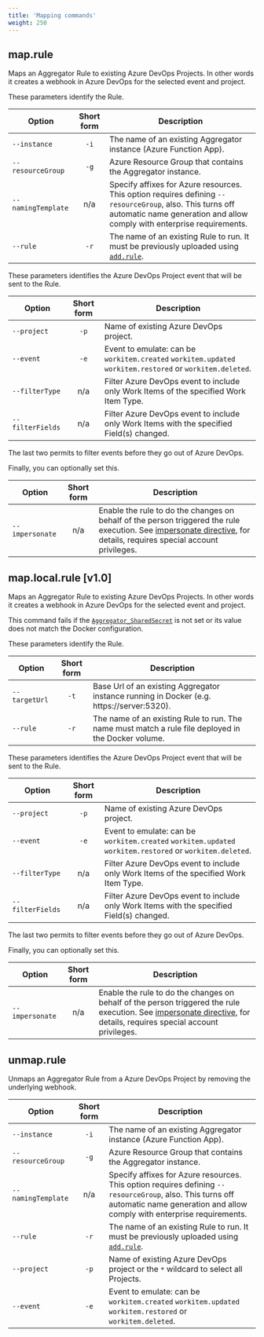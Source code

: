 ```yaml
---
title: 'Mapping commands'
weight: 250
---
```



## map.rule
Maps an Aggregator Rule to existing Azure DevOps Projects. In other words it creates a webhook in Azure DevOps for the selected event and project.

These parameters identify the Rule.

Option                  | Short form | Description
------------------------|:-----:|---------
`--instance`            | `-i`  | The name of an existing Aggregator instance (Azure Function App).
`--resourceGroup`       | `-g`  | Azure Resource Group that contains the Aggregator instance.
`--namingTemplate`      |  n/a  | Specify affixes for Azure resources. This option requires defining `--resourceGroup`, also. This turns off automatic name generation and allow comply with enterprise requirements.
`--rule`                | `-r`  | The name of an existing Rule to run. It must be previously uploaded using [`add.rule`](../rule-commands/#addrule).

These parameters identifies the Azure DevOps Project event that will be sent to the Rule.

Option                  | Short form | Description
------------------------|:-----:|---------
`--project`             | `-p`  | Name of existing Azure DevOps project.
`--event`               | `-e`  | Event to emulate: can be `workitem.created` `workitem.updated` `workitem.restored` or `workitem.deleted`.
`--filterType`          |  n/a  | Filter Azure DevOps event to include only Work Items of the specified Work Item Type.
`--filterFields`        |  n/a  | Filter Azure DevOps event to include only Work Items with the specified Field(s) changed.

The last two permits to filter events before they go out of Azure DevOps.

Finally, you can optionally set this.

Option                  | Short form | Description
------------------------|:-----:|---------
`--impersonate`         |  n/a  | Enable the rule to do the changes on behalf of the person triggered the rule execution. See [impersonate directive](../../rules/#impersonate-directive), for details, requires special account privileges.

## map.local.rule [v1.0]
Maps an Aggregator Rule to existing Azure DevOps Projects. In other words it creates a webhook in Azure DevOps for the selected event and project.

This command fails if the [`Aggregator_SharedSecret`](../commands#shared-secret-v10) is not set or its value does not match the Docker configuration.

These parameters identify the Rule.

Option                  | Short form | Description
------------------------|:-----:|---------
`--targetUrl`           | `-t`  | Base Url of an existing Aggregator instance running in Docker (e.g. https://server:5320).
`--rule`                | `-r`  | The name of an existing Rule to run. The name must match a rule file deployed in the Docker volume.

These parameters identifies the Azure DevOps Project event that will be sent to the Rule.

Option                  | Short form | Description
------------------------|:-----:|---------
`--project`             | `-p`  | Name of existing Azure DevOps project.
`--event`               | `-e`  | Event to emulate: can be `workitem.created` `workitem.updated` `workitem.restored` or `workitem.deleted`.
`--filterType`          |  n/a  | Filter Azure DevOps event to include only Work Items of the specified Work Item Type.
`--filterFields`        |  n/a  | Filter Azure DevOps event to include only Work Items with the specified Field(s) changed.

The last two permits to filter events before they go out of Azure DevOps.

Finally, you can optionally set this.

Option                  | Short form | Description
------------------------|:-----:|---------
`--impersonate`         |  n/a  | Enable the rule to do the changes on behalf of the person triggered the rule execution. See [impersonate directive](../../rules/#impersonate-directive), for details, requires special account privileges.

## unmap.rule
Unmaps an Aggregator Rule from a Azure DevOps Project by removing the underlying webhook.

Option                  | Short form | Description
------------------------|:-----:|---------
`--instance`            | `-i`  | The name of an existing Aggregator instance (Azure Function App).
`--resourceGroup`       | `-g`  | Azure Resource Group that contains the Aggregator instance.
`--namingTemplate`      |  n/a  | Specify affixes for Azure resources. This option requires defining `--resourceGroup`, also. This turns off automatic name generation and allow comply with enterprise requirements.
`--rule`                | `-r`  | The name of an existing Rule to run. It must be previously uploaded using [`add.rule`](../rule-commands/#addrule).
`--project`             | `-p`  | Name of existing Azure DevOps project or the `*` wildcard to select all Projects.
`--event`               | `-e`  | Event to emulate: can be `workitem.created` `workitem.updated` `workitem.restored` or `workitem.deleted`.
